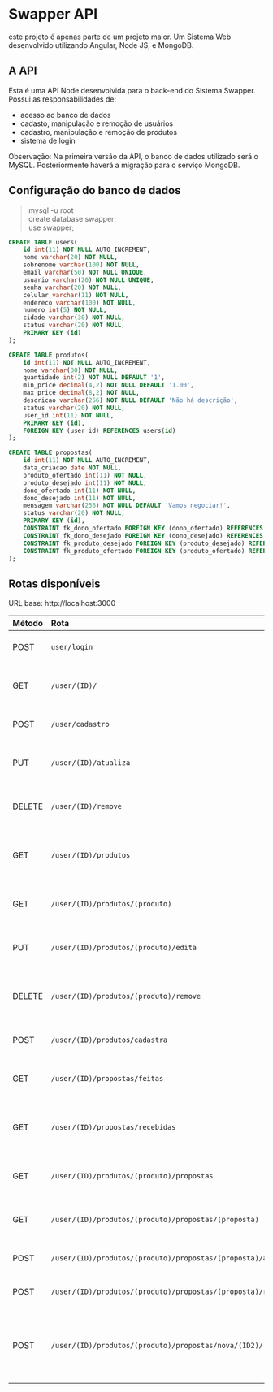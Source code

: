 # Swapper API
este projeto é apenas parte de um projeto maior. Um Sistema Web desenvolvido utilizando Angular, Node JS, e MongoDB.

## A API  
Esta é uma API Node desenvolvida para o back-end do Sistema Swapper. Possui as responsabilidades de:
* acesso ao banco de dados  
* cadasto, manipulação e remoção de usuários  
* cadastro, manipulação e remoção de produtos  
* sistema de login  

Observação: Na primeira versão da API, o banco de dados utilizado será o MySQL. Posteriormente haverá a migração para o serviço MongoDB.

## Configuração do banco de dados  
> mysql -u root   
> create database swapper;  
> use swapper;  

``` sql
CREATE TABLE users(
    id int(11) NOT NULL AUTO_INCREMENT, 
    nome varchar(20) NOT NULL, 
    sobrenome varchar(100) NOT NULL, 
    email varchar(50) NOT NULL UNIQUE, 
    usuario varchar(20) NOT NULL UNIQUE, 
    senha varchar(20) NOT NULL, 
    celular varchar(11) NOT NULL,
    endereco varchar(100) NOT NULL,
    numero int(5) NOT NULL,
    cidade varchar(30) NOT NULL, 
    status varchar(20) NOT NULL, 
    PRIMARY KEY (id)
);   

CREATE TABLE produtos( 
    id int(11) NOT NULL AUTO_INCREMENT, 
    nome varchar(80) NOT NULL, 
    quantidade int(2) NOT NULL DEFAULT '1', 
    min_price decimal(4,2) NOT NULL DEFAULT '1.00', 
    max_price decimal(8,2) NOT NULL, 
    descricao varchar(256) NOT NULL DEFAULT 'Não há descrição', 
    status varchar(20) NOT NULL, 
    user_id int(11) NOT NULL, 
    PRIMARY KEY (id), 
    FOREIGN KEY (user_id) REFERENCES users(id)
);   

CREATE TABLE propostas( 
    id int(11) NOT NULL AUTO_INCREMENT, 
    data_criacao date NOT NULL, 
    produto_ofertado int(11) NOT NULL, 
    produto_desejado int(11) NOT NULL, 
    dono_ofertado int(11) NOT NULL, 
    dono_desejado int(11) NOT NULL, 
    mensagem varchar(256) NOT NULL DEFAULT 'Vamos negociar!', 
    status varchar(20) NOT NULL, 
    PRIMARY KEY (id), 
    CONSTRAINT fk_dono_ofertado FOREIGN KEY (dono_ofertado) REFERENCES users(id), 
    CONSTRAINT fk_dono_desejado FOREIGN KEY (dono_desejado) REFERENCES users(id), 
    CONSTRAINT fk_produto_desejado FOREIGN KEY (produto_desejado) REFERENCES produtos(id), 
    CONSTRAINT fk_produto_ofertado FOREIGN KEY (produto_ofertado) REFERENCES produtos(id)
);  
```

## Rotas disponíveis  
URL base: http://localhost:3000

| Método    | Rota                                                          | Implementação      | Integração | Descrição                                                |
|:----------|:--------------------------------------------------------------|:------------------:|:----------:|:---------------------------------------------------------|
| POST      | `user/login`                                                  |:heavy_check_mark:  |:x:         | Efetuar login na aplicação                               |
| GET       | `/user/(ID)/`                                                 |:heavy_check_mark:  |:x:         | Listar dados de um usuário                               |
| POST      | `/user/cadastro`                                              |:heavy_check_mark:  |:x:         | Cadastrar um novo usuário                                |
| PUT       | `/user/(ID)/atualiza`                                         |:heavy_check_mark:  |:x:         | Atualizar dados de um usuário                            |
| DELETE    | `/user/(ID)/remove`                                           |:heavy_check_mark:  |:x:         | Remover um usuário da aplicação                          |
| GET       | `/user/(ID)/produtos`                                         |:heavy_check_mark:  |:x:         | Retornar os produtos de um usuário                       |
| GET       | `/user/(ID)/produtos/(produto)`                               |:heavy_check_mark:  |:x:         | Retornar os dados de um produto                          |
| PUT       | `/user/(ID)/produtos/(produto)/edita`                         |:heavy_check_mark:  |:x:         | Editar os dados de um produto                            |
| DELETE    | `/user/(ID)/produtos/(produto)/remove`                        |:heavy_check_mark:  |:x:         | Remover um produto da aplicação                          |
| POST      | `/user/(ID)/produtos/cadastra`                                |:heavy_check_mark:  |:x:         | Cadastrar um novo produto                                |
| GET       | `/user/(ID)/propostas/feitas`                                 |:heavy_check_mark:  |:x:         | Listar propostas feitas pelo usuário                     |
| GET       | `/user/(ID)/propostas/recebidas`                              |:heavy_check_mark:  |:x:         | Listar propostas recebidas pelo usuário                  |
| GET       | `/user/(ID)/produtos/(produto)/propostas`                     |:heavy_check_mark:  |:x:         | Retornar os dados de uma proposta                        |
| GET       | `/user/(ID)/produtos/(produto)/propostas/(proposta)`          |:heavy_check_mark:  |:x:         | Retornar os dados de uma proposta                        |
| POST      | `/user/(ID)/produtos/(produto)/propostas/(proposta)/aceitar`  |:heavy_check_mark:  |:x:         | Aceitar uma proposta                                     |
| POST      | `/user/(ID)/produtos/(produto)/propostas/(proposta)/recusar`  |:heavy_check_mark:  |:x:         | Recusar uma proposta                                     |
| POST      | `/user/(ID)/produtos/(produto)/propostas/nova/(ID2)/(oferta)` |:heavy_check_mark:  |:x:         | 'ID2' oferece 'oferta' para 'ID' em troca de 'produto'   |    



